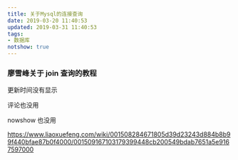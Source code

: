 ```yaml
---
title: 关于Mysql的连接查询
date: 2019-03-20 11:40:53
updated: 2019-03-31 11:40:53
tags:
- 数据库
notshow: true
---
```


### 廖雪峰关于 join 查询的教程


更新时间没有显示

评论也没用

nowshow 也没用


https://www.liaoxuefeng.com/wiki/001508284671805d39d23243d884b8b99f440bfae87b0f4000/001509167103179399448cb200549bdab7651a5e9167597000